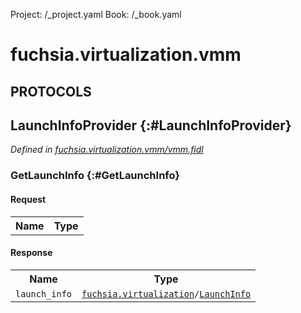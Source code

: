 Project: /_project.yaml
Book: /_book.yaml

# fuchsia.virtualization.vmm


## **PROTOCOLS**

## LaunchInfoProvider {:#LaunchInfoProvider}
*Defined in [fuchsia.virtualization.vmm/vmm.fidl](https://fuchsia.googlesource.com/fuchsia/+/master/sdk/fidl/fuchsia.virtualization.vmm/vmm.fidl#10)*


### GetLaunchInfo {:#GetLaunchInfo}


#### Request
<table>
    <tr><th>Name</th><th>Type</th></tr>
    </table>


#### Response
<table>
    <tr><th>Name</th><th>Type</th></tr>
    <tr>
            <td><code>launch_info</code></td>
            <td>
                <code><a class='link' href='../fuchsia.virtualization/index.html'>fuchsia.virtualization</a>/<a class='link' href='../fuchsia.virtualization/index.html#LaunchInfo'>LaunchInfo</a></code>
            </td>
        </tr></table>















